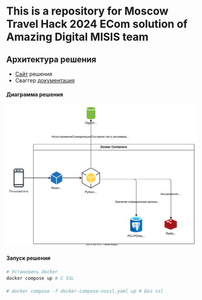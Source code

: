 # This is a repository for Moscow Travel Hack 2024 ECom solution of Amazing Digital MISIS team


## Архитектура решения
- [Сайт](https://amazing-digital-misis.ru/) решения
- Сваггер [документация](https://amazing-digital-misis.ru:8000/docs)

#### Диаграмма решения
![arch](docs/arch.svg)

#### Запуск решения
```bash
# Установить docker
docker compose up # С SSL

# docker compose -f docker-compose-nossl.yaml up # Без ssl
```
